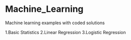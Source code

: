 # Machine_Learning

Machine learning examples with coded solutions

1.Basic Statistics
2.Linear Regression
3.Logistic Regression
